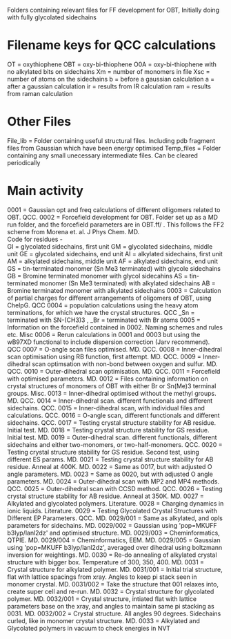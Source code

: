 Folders containing relevant files for FF development for OBT,  Initially doing with fully glycolated sidechains

# Filename keys for QCC calculations
OT = oxythiophene
OBT = oxy-bi-thiophene
O0A = oxy-bi-thiophene with no alkylated bits on sidechains
Xm = number of monomers in file 
Xsc = number of atoms on the sidechains
b = before a gaussian calculation
a = after a gaussian calculation
ir = results from IR calculation
ram = results from raman calculation

# Other Files
File_lib = Folder containing useful structural files.  Including pdb fragment files from Gaussian which have been energy optimised
Temp_files = Folder containing any small unecessary intermediate files. Can be cleared periodically

# Main activity 
0001 = Gaussian opt and freq calculations of different olligomers related to OBT. QCC.
0002 = Forcefield development for OBT.  Folder set up as a MD run folder, and the forcefield parameters are in OBT.ff/ . This follows the FF2 scheme from Morena et. al. J Phys Chem. MD.    
	Code for residues - 	
		GI = glycolated sidechains, first unit
		GM = glycolated sidechains, middle unit
		GE = glycolated sidechains, end unit
		AI = alkylated sidechains, first unit
		AM = alkylated sidechains, middle unit
		AF = alkylated sidechains, end unit
		GS = tin-terminated monomer (Sn Me3 terminated) with glycole sidechains
		GB = Bromine terminated monomer with glycol sidecahins
		AS = tin-terminated monomer (Sn Me3 terminated) with alkylated sidechains
		AB = Bromine terminated monomer with alkylated sidechains
0003 = Calculation of partial charges for different arrangements of oligomers of OBT, using ChelpG. QCC
0004 = population calculations using the heavy atom terminations, for which we have the crystal structures. QCC
	_Sn = terminated with SN-(CH3)3 , _Br = terminated with Br atoms
0005 = Information on the forcefield contained in 0002.  Naming schemes and rules etc. Misc
0006 = Rerun calculations in 0001 and 0003 but using the wB97XD functional to include dispersion correction (Jarv recommend). QCC
0007 = O-angle scan files optimised. MD. QCC.
0008 = Inner-dihedral scan optimisation using RB function, first attempt. MD. QCC.
0009 = Inner-dihedral scan optimsation with non-bond between oxygen and sulfur. MD. QCC.
0010 = Outer-dihedral scan optimisation. MD. QCC.
0011 = Forcefield with optimised parameters. MD. 
0012 = Files containing information on crystal structures of monomers of OBT with either Br or Sn(Me)3 terminal groups. Misc.
0013 = Inner-dihedral optimised without the methyl groups. MD. QCC.
0014 = Inner-dihedral scan. different functionals and different sidechains. QCC.
0015 = Inner-dihedral scan, with individual files and calculations. QCC.
0016 = O-angle scan, different functionals and different sidechains. QCC.
0017 = Testing crystal structure stability for AB residue.  Initial test. MD.
0018 = Testing crystal structure stability for GS residue.  Initial test. MD. 
0019 = Outer-dihedral scan. different functionals, different sidechains and either two-monomers, or two-half-monomers. QCC.
0020 = Testing crystal structure stability for GS residue.  Second test, using different ES params. MD. 
0021 = Testing crystal structure stability for AB residue.  Anneal at 400K. MD. 
0022 = Same as 0017, but with adjusted O angle parameters. MD. 
0023 = Same as 0020, but with adjusted O angle parameters. MD. 
0024 = Outer-dihedral scan with MP2 and MP4 methods. QCC.
0025 = Outer-dihedral scan with CCSD method. QCC.
0026 = Testing crystal structure stability for AB residue.  Anneal at 350K. MD.
0027 = Alkylated and glycolated polymers. Literature.
0028 = Charging dynamics in ionic liquids. Literature.
0029 = Testing Glycolated Crystal Structures with Different EP Parameters. QCC. MD.
	0029/001 = Same as alkylated, and opls parameters for sidechains. MD.
	0029/002 = Gaussian using 'pop=MKUFF b3lyp/lanl2dz' and optimised structure. MD.
	0029/003 = Cheminformatics, QTPIE. MD.
	0029/004 = Cheminformatics, EEM. MD.
	0029/005 = Gaussian using 'pop=MKUFF b3lyp/lanl2dz', averaged over dihedral using boltzmann inversion for weightings. MD.
0030 = Re-do annealing of alkylated crystal structure with bigger box. Temperature of 300, 350, 400. MD.
0031 = Crystal structure for alkylated polymer. MD.
	0031/001 = Initial trial structure, flat with lattice spacings from xray.  Angles to keep pi stack seen in monomer crystal. MD.
	0031/002 = Take the structure that 001 relaxes into, create super cell and re-run.  MD.
0032 = Crystal structure for glycolated polymer. MD.
	0032/001 = Crystal structure, intiated flat with lattice parameters base on the xray, and angles to maintain same pi stacking as 0031. MD.
	0032/002 = Crystal structure.  All angles 90 degrees.  Sidechains curled, like in monomer crystal structure. MD.
0033 = Alkylated and Glycolated polymers in vacuum to check energies in NVT
